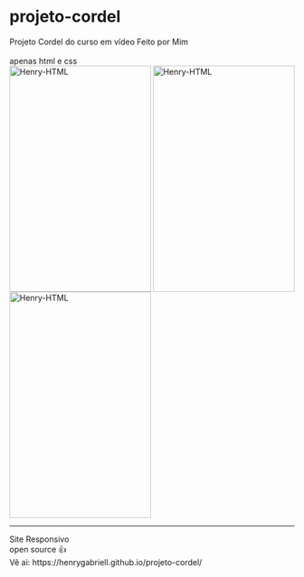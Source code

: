# projeto-cordel
Projeto Cordel do curso em vídeo Feito por Mim
<br>
<br>
apenas html e css
<br>
<img align="center" alt="Henry-HTML" height="400" width="250" src="https://user-images.githubusercontent.com/96191361/147854915-94e97d9f-e059-417a-beb4-df5f738e9a79.png">
<img align="center" alt="Henry-HTML" height="400" width="250" src="https://user-images.githubusercontent.com/96191361/147854958-e1080a96-8a03-4984-8a6a-7858bd594ee2.png">
<img align="center" alt="Henry-HTML" height="400" width="250" src="https://user-images.githubusercontent.com/96191361/147854976-2f21649d-b695-4a13-af8f-6b9e9ca86251.png">

<hr>
Site Responsivo
<br>
open source 👍
<br>
Vê ai: https://henrygabriell.github.io/projeto-cordel/
